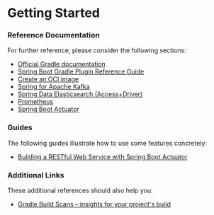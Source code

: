 # Getting Started

### Reference Documentation
For further reference, please consider the following sections:

* [Official Gradle documentation](https://docs.gradle.org)
* [Spring Boot Gradle Plugin Reference Guide](https://docs.spring.io/spring-boot/docs/2.3.5.RELEASE/gradle-plugin/reference/html/)
* [Create an OCI image](https://docs.spring.io/spring-boot/docs/2.3.5.RELEASE/gradle-plugin/reference/html/#build-image)
* [Spring for Apache Kafka](https://docs.spring.io/spring-boot/docs/2.3.5.RELEASE/reference/htmlsingle/#boot-features-kafka)
* [Spring Data Elasticsearch (Access+Driver)](https://docs.spring.io/spring-boot/docs/2.3.5.RELEASE/reference/htmlsingle/#boot-features-elasticsearch)
* [Prometheus](https://docs.spring.io/spring-boot/docs/2.3.5.RELEASE/reference/html/production-ready-features.html#production-ready-metrics-export-prometheus)
* [Spring Boot Actuator](https://docs.spring.io/spring-boot/docs/2.3.5.RELEASE/reference/htmlsingle/#production-ready)

### Guides
The following guides illustrate how to use some features concretely:

* [Building a RESTful Web Service with Spring Boot Actuator](https://spring.io/guides/gs/actuator-service/)

### Additional Links
These additional references should also help you:

* [Gradle Build Scans – insights for your project's build](https://scans.gradle.com#gradle)

